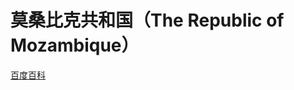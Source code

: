 # 莫桑比克共和国（The Republic of Mozambique）

[百度百科](https://baike.baidu.com/item/%E8%8E%AB%E6%A1%91%E6%AF%94%E5%85%8B/127862)